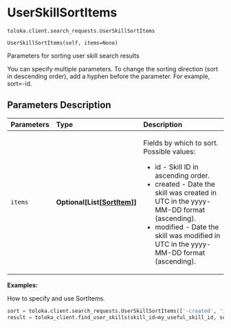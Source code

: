 # UserSkillSortItems
`toloka.client.search_requests.UserSkillSortItems`

```
UserSkillSortItems(self, items=None)
```

Parameters for sorting user skill search results


You can specify multiple parameters.
To change the sorting direction (sort in descending order), add a hyphen before the parameter. For example, sort=-id.

## Parameters Description

| Parameters | Type | Description |
| :----------| :----| :-----------|
`items`|**Optional\[List\[[SortItem](toloka.client.search_requests.UserSkillSortItems.SortItem.md)\]\]**|<p>Fields by which to sort. Possible values:<ul><li>id - Skill ID in ascending order.</li><li>created - Date the skill was created in UTC in the yyyy-MM-DD format (ascending).</li><li>modified - Date the skill was modified in UTC in the yyyy-MM-DD format (ascending).</li></ul></p>

**Examples:**

How to specify and use SortItems.

```python
sort = toloka.client.search_requests.UserSkillSortItems(['-created', 'id'])
result = toloka_client.find_user_skills(skill_id=my_useful_skill_id, sort=sort, limit=10)
```
